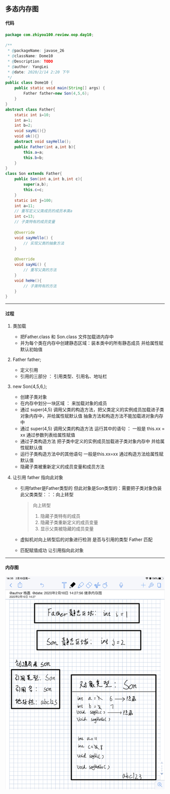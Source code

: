 ## 多态内存图
#### 代码
```java
package com.zhiyou100.review.oop.day10;

/**
 * @packageName: javase_26
 * @className: Dome10
 * @Description: TODO
 * @author: YangLei
 * @date: 2020/2/14 2:20 下午
 */
public class Dome10 {
    public static void main(String[] args) {
        Father father=new Son(4,5,6);
    }
}
abstract class Father{
    static int i=10;
    int a=1;
    int b=2;
    void sayHi(){}
    void ok(){}
    abstract void sayHello();
    public Father(int a,int b){
        this.a=a;
        this.b=b;
    }
}
class Son extends Father{
    public Son(int a,int b,int c){
        super(a,b);
        this.c=c;
    }
    static int j=100;
    int a=11;
    // 重写定义父类成员的成员本类a
    int c=13; 
    // 子类特有的成员变量

    @Override
    void sayHello() {
        // 实现父类的抽象方法
    }

    @Override
    void sayHi() {
        // 重写父类的方法
    }
    void heHe(){
        // 子类特有的方法
    }
}
```
***
#### 过程
1. 类加载 
    * 把Father.class 和 Son.class 文件加载进内存中
    * 并为每个类在内存中创建静态区域：装本类中的所有静态成员 并给属性赋默认初始值
    
1. Father father;
    * 定义引用
    * 引用的三部分 ： 引用类型、引用名、地址栏
    
1. new Son(4,5,6,);
    * 创建子类对象
    * 在内存中划分一块区域 ： 来加载对象的成员
    * 通过 super(4,5) 调用父类的构造方法，把父类定义的实例成员加载进子类对象内存中，并给属性赋默认值 抽象方法和构造方法不能加载进对象内存中
    * 通过 super(4,5) 调用父类的构造方法 运行其中的语句 ： 一般是 this.xx = xx 通过参数列表给属性赋值
    * 通过子类构造方法 把子类中定义的实例成员加载进子类对象内存中 并给属性赋默认值
    * 运行子类构造方法中的其他语句 一般是this.xx=xx 通过构造方法给属性赋默认值
    * 隐藏子类被重新定义的成员变量和成员方法
    
1. 让引用 father 指向此对象
    * 引用father是Father类型的 但此对象是Son类型的：需要把子类对象伪装此父类类型：：：向上转型
        > 向上转型
        > 1. 隐藏子类特有的成员
        > 1. 隐藏子类重新定义的成员变量
        > 1. 显示父类被隐藏的成员变量

    * 虚拟机对向上转型后的对象进行检测 是否与引用的类型 Father 匹配
    * 匹配赋值成功 让引用指向此对象
***
#### 内存图
![多态内存图](https://github.com/1123Javayanglei/myPicture/blob/master/images/%E7%BB%A7%E6%89%BF%E5%86%85%E5%AD%98%E5%9B%BE.jpeg)